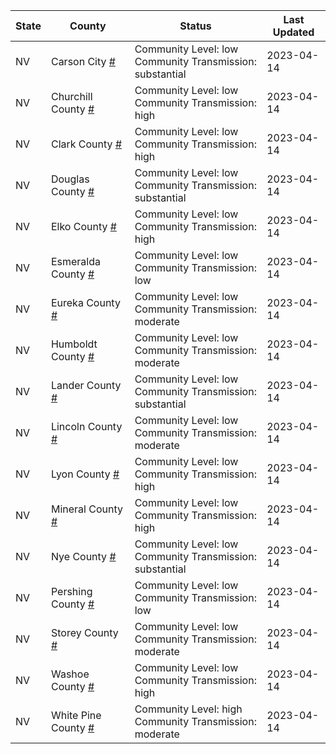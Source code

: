 State | County | Status | Last Updated
--- | --- | --- | --- 
NV | Carson City <a href="#carson_city">#</a> | <a name="carson_city"></a>Community Level: low<br/>Community Transmission: substantial | 2023-04-14
NV | Churchill County <a href="#churchill_county">#</a> | <a name="churchill_county"></a>Community Level: low<br/>Community Transmission: high | 2023-04-14
NV | Clark County <a href="#clark_county">#</a> | <a name="clark_county"></a>Community Level: low<br/>Community Transmission: high | 2023-04-14
NV | Douglas County <a href="#douglas_county">#</a> | <a name="douglas_county"></a>Community Level: low<br/>Community Transmission: substantial | 2023-04-14
NV | Elko County <a href="#elko_county">#</a> | <a name="elko_county"></a>Community Level: low<br/>Community Transmission: high | 2023-04-14
NV | Esmeralda County <a href="#esmeralda_county">#</a> | <a name="esmeralda_county"></a>Community Level: low<br/>Community Transmission: low | 2023-04-14
NV | Eureka County <a href="#eureka_county">#</a> | <a name="eureka_county"></a>Community Level: low<br/>Community Transmission: moderate | 2023-04-14
NV | Humboldt County <a href="#humboldt_county">#</a> | <a name="humboldt_county"></a>Community Level: low<br/>Community Transmission: moderate | 2023-04-14
NV | Lander County <a href="#lander_county">#</a> | <a name="lander_county"></a>Community Level: low<br/>Community Transmission: substantial | 2023-04-14
NV | Lincoln County <a href="#lincoln_county">#</a> | <a name="lincoln_county"></a>Community Level: low<br/>Community Transmission: moderate | 2023-04-14
NV | Lyon County <a href="#lyon_county">#</a> | <a name="lyon_county"></a>Community Level: low<br/>Community Transmission: high | 2023-04-14
NV | Mineral County <a href="#mineral_county">#</a> | <a name="mineral_county"></a>Community Level: low<br/>Community Transmission: high | 2023-04-14
NV | Nye County <a href="#nye_county">#</a> | <a name="nye_county"></a>Community Level: low<br/>Community Transmission: substantial | 2023-04-14
NV | Pershing County <a href="#pershing_county">#</a> | <a name="pershing_county"></a>Community Level: low<br/>Community Transmission: low | 2023-04-14
NV | Storey County <a href="#storey_county">#</a> | <a name="storey_county"></a>Community Level: low<br/>Community Transmission: moderate | 2023-04-14
NV | Washoe County <a href="#washoe_county">#</a> | <a name="washoe_county"></a>Community Level: low<br/>Community Transmission: high | 2023-04-14
NV | White Pine County <a href="#white_pine_county">#</a> | <a name="white_pine_county"></a>Community Level: high<br/>Community Transmission: moderate | 2023-04-14
